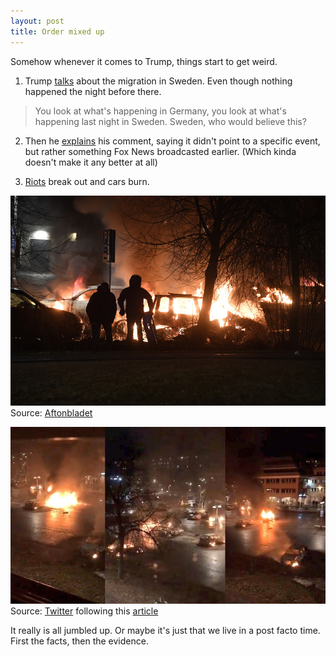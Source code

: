 ```yaml
---
layout: post
title: Order mixed up
---
```


Somehow whenever it comes to Trump, things start to get weird.

  1. Trump [talks](https://www.nytimes.com/2017/02/19/world/europe/last-night-in-sweden-trumps-remark-baffles-a-nation.html) about the migration in Sweden. Even though nothing happened the night before there.
  >You look at what's happening in Germany, you look at what's happening last night in Sweden. Sweden, who would believe this?
  
  2. Then he [explains](http://www.nbcnews.com/news/us-news/donald-trump-explains-sweden-terror-comment-baffled-nation-n723006) his comment, saying it didn't point to a specific event, but rather something Fox News broadcasted earlier. (Which kinda doesn't make it any better at all)
  
  3. [Riots](http://www.torontosun.com/2017/02/21/riot-breaks-out-in-predominantly-immigrant-suburb-in-sweden) break out and cars burn.
  
![SwedenCar](https://github.com/YoungLink4/younglink4.github.io/blob/master/images/BurningSweden.jpg?raw=true)
Source: [Aftonbladet](http://www.aftonbladet.se/nyheter/a/Lz524/polis-avlossade-varningsskott-mot-stenkastare-i-rinkeby)

![SwedenCar2](https://github.com/YoungLink4/younglink4.github.io/blob/master/images/BurningSweden2.jpg?raw=true)
Source: [Twitter](https://twitter.com/V_of_Europe/status/833820672988176384) following this [article](http://www.nettavisen.no/nyheter/utenriks/opptyer-i-rinkeby-i-stockholm---politiet-avfyrte-varselskudd/3423315037.html)

It really is all jumbled up. Or maybe it's just that we live in a post facto time. First the facts, then the evidence. 

